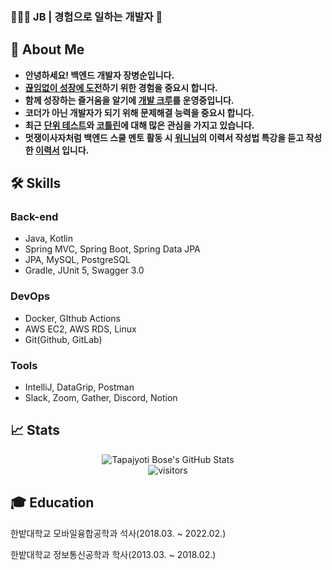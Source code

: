 ### 👨🏻‍💻 JB | 경험으로 일하는 개발자 👋

## 💬 About Me

- **안녕하세요! 백엔드 개발자 장병순입니다.**
- **[끊임없이 성장에 도전](https://www.notion.so/09fd964f81c24b6785d9c26ef70bcd5e)하기 위한 경험을 중요시 합니다.**
- **함께 성장하는 즐거움을 알기에 [개발 크루](https://dev-playground.oopy.io/)를 운영중입니다.**
- **코더가 아닌 개발자가 되기 위해 문제해결 능력을 중요시 합니다.**
- **최근** **[단위 테스트](https://github.com/develop-playground/Unit-Test-Study)와 [코틀린](https://github.com/byeongsoon/library-app-java-to-kotlin-converting)에 대해 많은 관심을 가지고 있습니다.**
- **멋쟁이사자처럼 백엔드 스쿨 멘토 활동 시 [워니님](https://wonny.space/)의 이력서 작성법 특강을 듣고 작성한 [이력서](https://byeongsoon.notion.site/JB-970de68ea9dd49cc9810eb33f77d873b) 입니다.**


## 🛠️ Skills

### Back-end

- Java, Kotlin
- Spring MVC, Spring Boot, Spring Data JPA
- JPA, MySQL, PostgreSQL
- Gradle, JUnit 5, Swagger 3.0

### DevOps

- Docker, GIthub Actions
- AWS EC2, AWS RDS, Linux
- Git(Github, GitLab)

### Tools

- IntelliJ, DataGrip, Postman
- Slack, Zoom, Gather, Discord, Notion

## 📈 Stats

<div align="center">
<img src="https://github-readme-stats.vercel.app/api?username=byeongsoon&show_icons=true&hide_border=true" alt="Tapajyoti Bose's GitHub Stats">
</div>

<div align="center">
<img src="https://visitor-badge.laobi.icu/badge?page_id=byeongsoon.visitor" alt="visitors">
</div>

## 🎓 Education

한밭대학교 모바일융합공학과 석사(2018.03. ~ 2022.02.)

한밭대학교 정보통신공학과 학사(2013.03. ~ 2018.02.)

